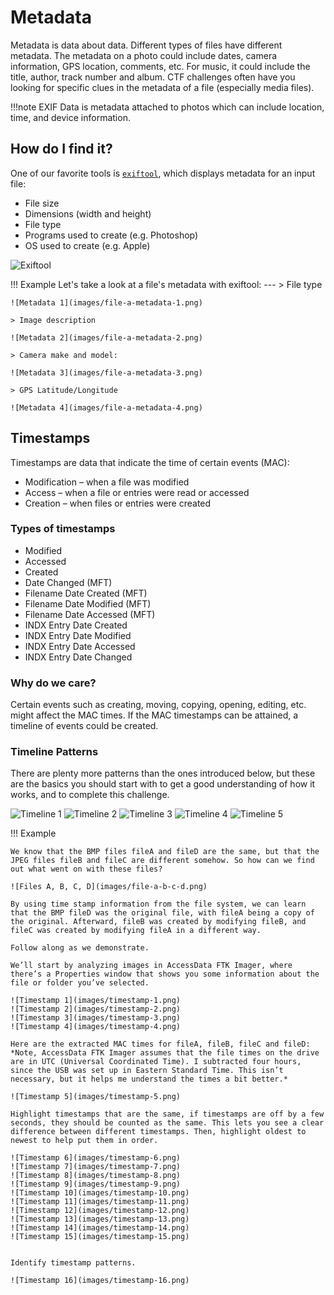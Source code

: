 # Metadata

Metadata is data about data. Different types of files have different metadata. The metadata on a photo could include dates, camera information, GPS location, comments, etc. For music, it could include the title, author, track number and album. CTF challenges often have you looking for specific clues in the metadata of a file (especially media files). 

!!!note
	EXIF Data is metadata attached to photos which can include location, time, and device information.

## How do I find it?

One of our favorite tools is [`exiftool`](https://exiftool.org/), which displays metadata for an input file:
- File size
- Dimensions (width and height)
- File type
- Programs used to create (e.g. Photoshop)
- OS used to create (e.g. Apple)

![Exiftool](images/exiftool.gif)

!!! Example
	Let's take a look at a file's metadata with exiftool: 
	---
	> File type

	![Metadata 1](images/file-a-metadata-1.png)

	> Image description

	![Metadata 2](images/file-a-metadata-2.png)

	> Camera make and model:

	![Metadata 3](images/file-a-metadata-3.png)

	> GPS Latitude/Longitude

	![Metadata 4](images/file-a-metadata-4.png)


## Timestamps

Timestamps are data that indicate the time of certain events (MAC):
- Modification – when a file was modified
- Access – when a file or entries were read or accessed
- Creation – when files or entries were created

### Types of timestamps
- Modified
- Accessed
- Created
- Date Changed (MFT)
- Filename Date Created (MFT)
- Filename Date Modified (MFT)
- Filename Date Accessed (MFT)
- INDX Entry Date Created
- INDX Entry Date Modified
- INDX Entry Date Accessed
- INDX Entry Date Changed

### Why do we care?
Certain events such as creating, moving, copying, opening, editing, etc. might affect the MAC times. If the MAC timestamps can be attained, a timeline of events could be created.

### Timeline Patterns
There are plenty more patterns than the ones introduced below, but these are the basics you should start with to get a good understanding of how it works, and to complete this challenge.

![Timeline 1](images/timeline-1.png)
![Timeline 2](images/timeline-2.png)
![Timeline 3](images/timeline-3.png)
![Timeline 4](images/timeline-4.png)
![Timeline 5](images/timeline-5.png)

!!! Example

	We know that the BMP files fileA and fileD are the same, but that the JPEG files fileB and fileC are different somehow. So how can we find out what went on with these files?

	![Files A, B, C, D](images/file-a-b-c-d.png)

	By using time stamp information from the file system, we can learn that the BMP fileD was the original file, with fileA being a copy of the original. Afterward, fileB was created by modifying fileB, and fileC was created by modifying fileA in a different way.

	Follow along as we demonstrate.

	We’ll start by analyzing images in AccessData FTK Imager, where there’s a Properties window that shows you some information about the file or folder you’ve selected.

	![Timestamp 1](images/timestamp-1.png)
	![Timestamp 2](images/timestamp-2.png)
	![Timestamp 3](images/timestamp-3.png)
	![Timestamp 4](images/timestamp-4.png)

	Here are the extracted MAC times for fileA, fileB, fileC and fileD:
	*Note, AccessData FTK Imager assumes that the file times on the drive are in UTC (Universal Coordinated Time). I subtracted four hours, since the USB was set up in Eastern Standard Time. This isn’t necessary, but it helps me understand the times a bit better.*

	![Timestamp 5](images/timestamp-5.png)

	Highlight timestamps that are the same, if timestamps are off by a few seconds, they should be counted as the same. This lets you see a clear difference between different timestamps. Then, highlight oldest to newest to help put them in order.

	![Timestamp 6](images/timestamp-6.png)
	![Timestamp 7](images/timestamp-7.png)
	![Timestamp 8](images/timestamp-8.png)
	![Timestamp 9](images/timestamp-9.png)
	![Timestamp 10](images/timestamp-10.png)
	![Timestamp 11](images/timestamp-11.png)
	![Timestamp 12](images/timestamp-12.png)
	![Timestamp 13](images/timestamp-13.png)
	![Timestamp 14](images/timestamp-14.png)
	![Timestamp 15](images/timestamp-15.png)


	Identify timestamp patterns.

	![Timestamp 16](images/timestamp-16.png)

